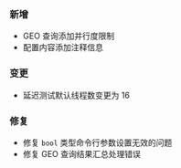 ### 新增

- GEO 查询添加并行度限制
- 配置内容添加注释信息

### 变更

- 延迟测试默认线程数变更为 16

### 修复

- 修复 `bool` 类型命令行参数设置无效的问题
- 修复 GEO 查询结果汇总处理错误
